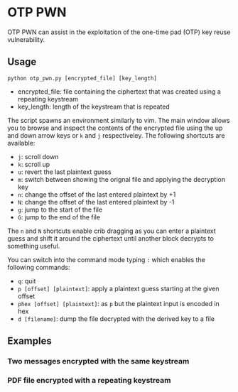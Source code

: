 # OTP PWN

OTP PWN can assist in the exploitation of the one-time pad (OTP) key reuse vulnerability. 

## Usage

`python otp_pwn.py [encrypted_file] [key_length]`

* encrypted_file: file containing the ciphertext that was created using a repeating keystream
* key_length: length of the keystream that is repeated

The script spawns an environment similarly to vim. The main window allows you to browse and inspect the contents of the encrypted file using the up and down arrow keys or `k` and `j` respectiveley. The following shortcuts are available:
* `j`: scroll down
* `k`: scroll up
* `u`: revert the last plaintext guess
* `m`: switch between showing the orignal file and applying the decryption key
* `n`: change the offset of the last entered plaintext by +1
* `N`: change the offset of the last entered plaintext by -1
* `g`: jump to the start of the file
* `G`: jump to the end of the file

The `n` and `N` shortcuts enable crib dragging as you can enter a plaintext guess and shift it around the ciphertext until another block decrypts to something useful.

You can switch into the command mode typing `:` which enables the following commands:

* `q`: quit 
* `p [offset] [plaintext]`: apply a plaintext guess starting at the given offset
* `phex [offset] [plaintext]`: as `p` but the plaintext input is encoded in hex
* `d [filename]`: dump the file decrypted with the derived key to a file 

## Examples

### Two messages encrypted with the same keystream


### PDF file encrypted with a repeating keystream